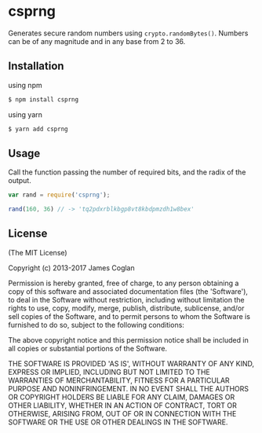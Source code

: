 # csprng

Generates secure random numbers using `crypto.randomBytes()`. Numbers can be of
any magnitude and in any base from 2 to 36.


## Installation

using npm
```bash
$ npm install csprng
```

using yarn
```bash
$ yarn add csprng
```

## Usage

Call the function passing the number of required bits, and the radix of the
output.

```js
var rand = require('csprng');

rand(160, 36) // -> 'tq2pdxrblkbgp8vt8kbdpmzdh1w8bex'
```


## License

(The MIT License)

Copyright (c) 2013-2017 James Coglan

Permission is hereby granted, free of charge, to any person obtaining a copy of
this software and associated documentation files (the 'Software'), to deal in
the Software without restriction, including without limitation the rights to
use, copy, modify, merge, publish, distribute, sublicense, and/or sell copies of
the Software, and to permit persons to whom the Software is furnished to do so,
subject to the following conditions:

The above copyright notice and this permission notice shall be included in all
copies or substantial portions of the Software.

THE SOFTWARE IS PROVIDED 'AS IS', WITHOUT WARRANTY OF ANY KIND, EXPRESS OR
IMPLIED, INCLUDING BUT NOT LIMITED TO THE WARRANTIES OF MERCHANTABILITY, FITNESS
FOR A PARTICULAR PURPOSE AND NONINFRINGEMENT. IN NO EVENT SHALL THE AUTHORS OR
COPYRIGHT HOLDERS BE LIABLE FOR ANY CLAIM, DAMAGES OR OTHER LIABILITY, WHETHER
IN AN ACTION OF CONTRACT, TORT OR OTHERWISE, ARISING FROM, OUT OF OR IN
CONNECTION WITH THE SOFTWARE OR THE USE OR OTHER DEALINGS IN THE SOFTWARE.
